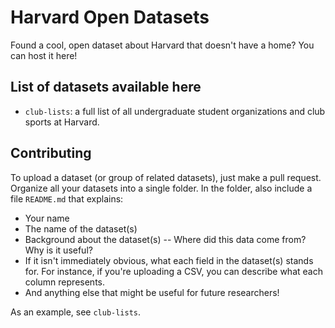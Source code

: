 # Harvard Open Datasets

Found a cool, open dataset about Harvard that doesn't have a home? You can host it here!

## List of datasets available here

- `club-lists`: a full list of all undergraduate student organizations and club sports at Harvard.

## Contributing

To upload a dataset (or group of related datasets), just make a pull request. Organize all your datasets into a single folder. In the folder, also include a file `README.md` that explains:

- Your name
- The name of the dataset(s)
- Background about the dataset(s) -- Where did this data come from? Why is it useful?
- If it isn't immediately obvious, what each field in the dataset(s) stands for. For instance, if you're uploading a CSV, you can describe what each column represents.
- And anything else that might be useful for future researchers!

As an example, see `club-lists`.
